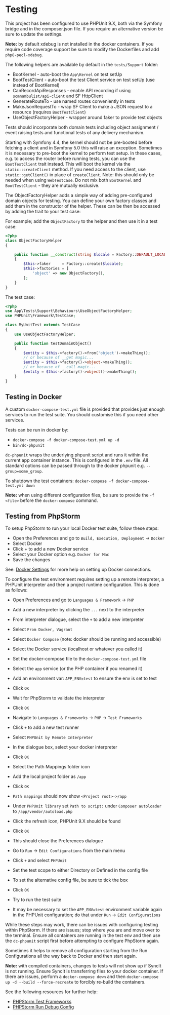 # Testing

This project has been configured to use PHPUnit 9.X, both via the Symfony bridge and in the
composer.json file. If you require an alternative version be sure to update the settings. 

__Note:__ by default xdebug is not installed in the docker containers. If you require code
coverage support be sure to modify the Dockerfiles and add `php8-pecl-xdebug`.

The following helpers are available by default in the `tests/Support` folder:

 * BootKernel - auto-boot the `App\Kernel` on test setUp
 * BootTestClient - auto-boot the test Client service on test setUp (use instead of BootKernel)
 * CanRecordApiResponses - enable API recording if using `somnambulist/api-client` and SF HttpClient
 * GenerateRouteTo - use named routes conveniently in tests
 * MakeJsonRequestTo - wrap SF Client to make a JSON request to a resource (requires `BootTestClient`)
 * UseObjectFactoryHelper - wrapper around faker to provide test objects

Tests should incorporate both domain tests including object assignment / event raising tests
and functional tests of any delivery mechanism.

Starting with Symfony 4.4, the kernel should not be pre-booted before fetching a client and in
Symfony 5.0 this will raise an exception. Sometimes it is necessary to pre-boot the kernel to
perform test setup. In these cases, e.g. to access the router before running tests, you can
use the `BootTestClient` trait instead. This will boot the kernel via the `static::createClient`
method. If you need access to the client, use `static::getClient()` in place of `createClient`.
Note: this should only be needed when using `WebTestCase`. Do not mix both `BootKernel` and
`BootTestClient` - they are mutually exclusive.

The ObjectFactoryHelper adds a simple way of adding pre-configured domain objects for testing.
You can define your own factory classes and add them in the constructor of the helper. These
can be then be accessed by adding the trait to your test case:

For example; add the `ObjectFactory` to the helper and then use it in a test case:

```php
<?php
class ObjectFactoryHelper
{

    public function __construct(string $locale = Factory::DEFAULT_LOCALE)
    {
        $this->faker     = Factory::create($locale);
        $this->factories = [
            'object' => new ObjectFactory(),
        ];
    }
}
```

The test case:
```php
<?php
use App\Tests\Support\Behaviours\UseObjectFactoryHelper;
use PHPUnit\Framework\TestCase;

class MyUnitTest extends TestCase
{
    use UseObjectFactoryHelper;

    public function testDomainObject()
    {
        $entity = $this->factory()->from('object')->makeThing();
        // or because of __get magic...
        $entity = $this->factory()->object->makeThing();
        // or because of __call magic...
        $entity = $this->factory()->object()->makeThing();
    }
}
```

## Testing in Docker

A custom `docker-compose-test.yml` file is provided that provides just enough services to run
the test suite. You should customise this if you need other services.

Tests can be run in docker by:

 * `docker-compose -f docker-compose-test.yml up -d`
 * `bin/dc-phpunit`

`dc-phpunit` wraps the underlying phpunit script and runs it within the current app container
instance. This is configured in the `.env` file. All standard options can be passed through
to the docker phpunit e.g. `--group=some_group`.

To shutdown the test containers: `docker-compose -f docker-compose-test.yml down`

__Note:__ when using different configuration files, be sure to provide the `-f <file>` before
the `docker-compose` command.

## Testing from PhpStorm

To setup PhpStorm to run your local Docker test suite, follow these steps:

 * Open the Preferences and go to `Build, Execution, Deployment` -> `Docker`
 * Select Docker
 * Click + to add a new Docker service
 * Select your Docker option e.g. `Docker for Mac`
 * Save the changes

See: [Docker Settings](https://www.jetbrains.com/help/phpstorm/2021.1/docker-connection-settings.html)
for more help on setting up Docker connections.

To configure the test environment requires setting up a remote interpreter, a PHPUnit interpreter and then a
project runtime configuration. This is done as follows:

 * Open Preferences and go to `Languages & Framework` -> `PHP`
 * Add a new interpreter by clicking the `...` next to the interpreter
 * From interpreter dialogue, select the `+` to add a new interpreter
 * Select `From Docker, Vagrant`
 * Select `Docker Compose` (note: docker should be running and accessible)
 * Select the Docker service (localhost or whatever you called it)
 * Set the docker-compose file to the `docker-compose-test.yml` file
 * Select the `app` service (or the PHP container if you renamed it)
 * Add an environment var: `APP_ENV=test` to ensure the env is set to test
 * Click `OK`
 * Wait for PhpStorm to validate the interpreter
 * Click `OK`

 * Navigate to `Languages & Frameworks` -> `PHP` -> `Test Frameworks`
 * Click `+` to add a new test runner
 * Select `PHPUnit by Remote Interpreter`
 * In the dialogue box, select your docker interpreter
 * Click `OK`
 * Select the Path Mappings folder icon
 * Add the local project folder as `/app`
 * Click `OK`
 * `Path mappings` should now show `<Project root>->/app`
 * Under `PHPUnit library` set `Path to script:` under `Composer autoloader` to `/app/vendor/autoload.php`
 * Click the refresh icon, PHPUnit 9.X should be found
 * Click `OK`
 * This should close the Preferences dialogue

 * Go to `Run` -> `Edit Configurations` from the main menu
 * Click `+` and select `PHPUnit`
 * Set the test scope to either Directory or Defined in the config file
 * To set the alternative config file, be sure to tick the box
 * Click `OK`
 * Try to run the test suite
 * It may be necessary to set the `APP_ENV=test` environment variable again in the PHPUnit configuration;
   do that under `Run` -> `Edit Configurations` 

While these steps may work, there can be issues with configuring testing within PhpStorm. If there are
issues; stop where you are and move over to the terminal. Ensure all containers are running in the test
env and then use the `dc-phpunit` script first before attempting to configure PhpStorm again.

Sometimes it helps to remove all configuration starting from the Run Configurations all the way back to
Docker and then start again.

__Note:__ with compiled containers, changes to tests will not show up if SyncIt is not running. Ensure
SyncIt is transferring files to your docker container. If there are issues, perform a `docker-compose down`
and then `docker-compose up -d --build --force-recreate` to forcibly re-build the containers.

See the following resources for further help:

 * [PHPStorm Test Frameworks](https://www.jetbrains.com/help/phpstorm/2021.1/php-test-frameworks.html#PHP_test_frameworks_PHPUnit)
 * [PHPStorm Run Debug Config](https://www.jetbrains.com/help/phpstorm/2021.1/run-debug-configuration-phpunit.html)
